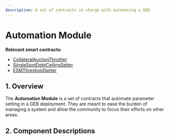 ```yaml
---
description: A set of contracts in charge with automating a GEB
---
```


# Automation Module

**Relevant smart contracts:**

* [CollateralAuctionThrottler](https://github.com/reflexer-labs/geb-collateral-auction-throttler/blob/master/src/CollateralAuctionThrottler.sol)
* [SingleSpotDebtCeilingSetter](https://github.com/reflexer-labs/geb-debt-ceiling-setter/blob/master/src/SingleSpotDebtCeilingSetter.sol)
* [ESMThresholdSetter](https://github.com/reflexer-labs/geb-esm-threshold-setter/blob/master/src/ESMThresholdSetter.sol)

## 1. Overview

The **Automation Module** is a set of contracts that automate parameter setting in a GEB deployment. They are meant to ease the burden of managing a system and allow the community to focus their efforts on other areas.

## 2. Component Descriptions



